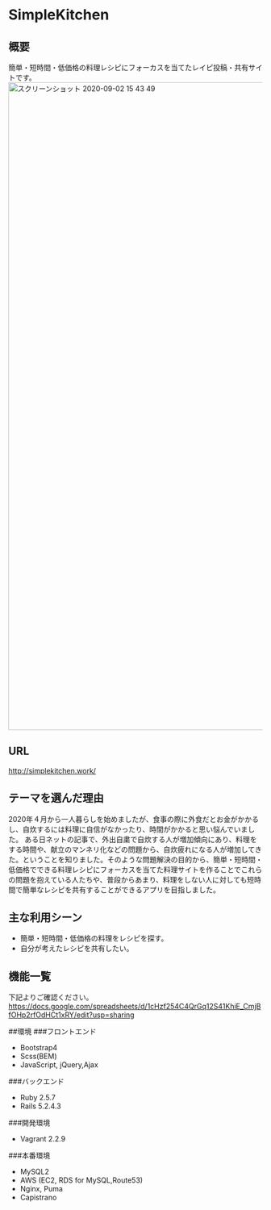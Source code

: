 # SimpleKitchen

## 概要
簡単・短時間・低価格の料理レシピにフォーカスを当てたレイピ投稿・共有サイトです。
<img width="1285" alt="スクリーンショット 2020-09-02 15 43 49" src="https://user-images.githubusercontent.com/63055099/91940965-5695e300-ed33-11ea-9cb2-527c68491dc1.png">

## URL
http://simplekitchen.work/

## テーマを選んだ理由
2020年４月から一人暮らしを始めましたが、食事の際に外食だとお金がかかるし、自炊するには料理に自信がなかったり、時間がかかると思い悩んでいました。
ある日ネットの記事で、外出自粛で自炊する人が増加傾向にあり、料理をする時間や、献立のマンネリ化などの問題から、自炊疲れになる人が増加してきた。ということを知りました。そのような問題解決の目的から、簡単・短時間・低価格でできる料理レシピにフォーカスを当てた料理サイトを作ることでこれらの問題を抱えている人たちや、普段からあまり、料理をしない人に対しても短時間で簡単なレシピを共有することができるアプリを目指しました。

## 主な利用シーン
* 簡単・短時間・低価格の料理をレシピを探す。
* 自分が考えたレシピを共有したい。

## 機能一覧
下記よりご確認ください。
https://docs.google.com/spreadsheets/d/1cHzf254C4QrGq12S41KhiE_CmjBfOHp2rfOdHCt1xRY/edit?usp=sharing

##環境
###フロントエンド
* Bootstrap4
* Scss(BEM)
* JavaScript, jQuery,Ajax

###バックエンド
* Ruby 2.5.7
* Rails 5.2.4.3

###開発環境
* Vagrant 2.2.9

###本番環境
* MySQL2
* AWS (EC2, RDS for MySQL,Route53)
* Nginx, Puma
* Capistrano

